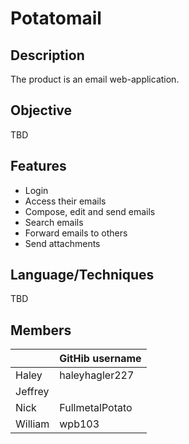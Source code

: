 # Potatomail


## Description
The product is an email web-application.  

## Objective
TBD

## Features
* Login 
* Access their emails
* Compose, edit and send emails
* Search emails
* Forward emails to others
* Send attachments

## Language/Techniques
TBD

## Members
||GitHib username|
|------|-------|
|Haley | haleyhagler227 |
|Jeffrey| |
|Nick | FullmetalPotato|
|William |wpb103 |
